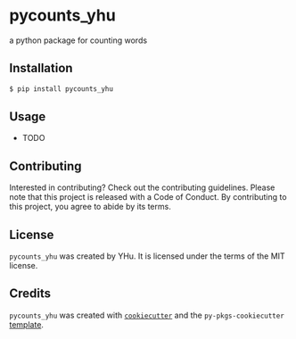 # pycounts_yhu

a python package for counting words

## Installation

```bash
$ pip install pycounts_yhu
```

## Usage

- TODO

## Contributing

Interested in contributing? Check out the contributing guidelines. Please note that this project is released with a Code of Conduct. By contributing to this project, you agree to abide by its terms.

## License

`pycounts_yhu` was created by YHu. It is licensed under the terms of the MIT license.

## Credits

`pycounts_yhu` was created with [`cookiecutter`](https://cookiecutter.readthedocs.io/en/latest/) and the `py-pkgs-cookiecutter` [template](https://github.com/py-pkgs/py-pkgs-cookiecutter).
